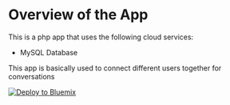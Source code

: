 # Overview of the App #

This is a php app that uses the following cloud services:

-   MySQL Database

This app is basically used to connect different users together for conversations

[![Deploy to Bluemix](https://bluemix.net/deploy/button.png)](https://bluemix.net/deploy?repository=https://github.com/viz-charlie/messenger-ibm-hackathon)

